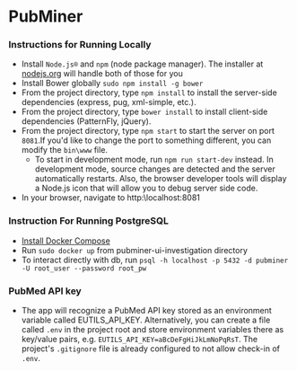 # PubMiner #

### Instructions for Running Locally ###
 - Install `Node.js®` and `npm` (node package manager). The installer at [nodejs.org](https://nodejs.org) will handle both of those for you
 - Install Bower globally `sudo npm install -g bower`
 - From the project directory, type `npm install` to install the server-side dependencies (express, pug, xml-simple, etc.).
 - From the project directory, type `bower install` to install client-side dependencies (PatternFly, jQuery).
 - From the project directory, type `npm start` to start the server on port `8081`.If you'd like to change the port to something different, you can modify the `bin\www` file.
    - To start in development mode, run `npm run start-dev` instead. In development mode, source changes are detected and the server automatically restarts. Also, the browser developer tools will display a Node.js icon that will allow you to debug server side code.
 - In your browser, navigate to http:\\localhost:8081

 ### Instruction For Running PostgreSQL ###
 - [Install Docker Compose](https://docs.docker.com/compose/install/#install-compose)
 - Run `sudo docker up` from pubminer-ui-investigation directory
 - To interact directly with db, run `psql -h localhost -p 5432 -d pubminer -U root_user --password root_pw`

 ### PubMed API key
 - The app will recognize a PubMed API key stored as an environment variable called EUTILS_API_KEY. Alternatively, you can create a file called `.env` in the project root and store environment variables there as key/value pairs, e.g. `EUTILS_API_KEY=aBcDeFgHiJkLmNoPqRsT`. The project's `.gitignore` file is already configured to not allow check-in of `.env`.
